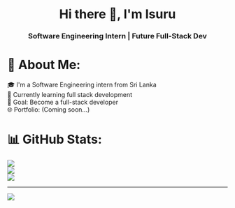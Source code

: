 <h1 align="center">Hi there 👋, I'm Isuru</h1>
<h3 align="center">Software Engineering Intern | Future Full-Stack Dev</h3>
   
   # 💫 About Me:
🎓 I'm a Software Engineering intern from Sri Lanka<br>🌱 Currently learning full stack development<br>🎯 Goal: Become a full-stack developer<br>🌐 Portfolio: (Coming soon...)



# 📊 GitHub Stats:
![](https://github-readme-stats.vercel.app/api?username=isuru794&theme=dark&hide_border=false&include_all_commits=true&count_private=true)<br/>
![](https://nirzak-streak-stats.vercel.app/?user=isuru794&theme=dark&hide_border=false)<br/>
![](https://github-readme-stats.vercel.app/api/top-langs/?username=isuru794&theme=dark&hide_border=false&include_all_commits=true&count_private=true&layout=compact)

---
[![](https://visitcount.itsvg.in/api?id=isuru794&icon=0&color=0)](https://visitcount.itsvg.in)

<!-- Proudly created with GPRM ( https://gprm.itsvg.in ) -->
